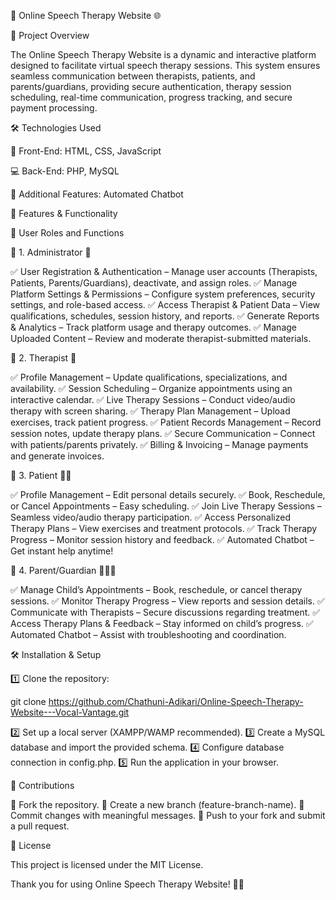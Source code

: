 🎤 Online Speech Therapy Website 🌐

📌 Project Overview

The Online Speech Therapy Website is a dynamic and interactive platform designed to facilitate virtual speech therapy sessions. This system ensures seamless communication between therapists, patients, and parents/guardians, providing secure authentication, therapy session scheduling, real-time communication, progress tracking, and secure payment processing.

🛠 Technologies Used

🎨 Front-End: HTML, CSS, JavaScript

💻 Back-End: PHP, MySQL

🤖 Additional Features: Automated Chatbot

🚀 Features & Functionality

👤 User Roles and Functions

🔹 1. Administrator 🏢

✅ User Registration & Authentication – Manage user accounts (Therapists, Patients, Parents/Guardians), deactivate, and assign roles.
✅ Manage Platform Settings & Permissions – Configure system preferences, security settings, and role-based access.
✅ Access Therapist & Patient Data – View qualifications, schedules, session history, and reports.
✅ Generate Reports & Analytics – Track platform usage and therapy outcomes.
✅ Manage Uploaded Content – Review and moderate therapist-submitted materials.

🔹 2. Therapist 🏥

✅ Profile Management – Update qualifications, specializations, and availability.
✅ Session Scheduling – Organize appointments using an interactive calendar.
✅ Live Therapy Sessions – Conduct video/audio therapy with screen sharing.
✅ Therapy Plan Management – Upload exercises, track patient progress.
✅ Patient Records Management – Record session notes, update therapy plans.
✅ Secure Communication – Connect with patients/parents privately.
✅ Billing & Invoicing – Manage payments and generate invoices.

🔹 3. Patient 👦👧

✅ Profile Management – Edit personal details securely.
✅ Book, Reschedule, or Cancel Appointments – Easy scheduling.
✅ Join Live Therapy Sessions – Seamless video/audio therapy participation.
✅ Access Personalized Therapy Plans – View exercises and treatment protocols.
✅ Track Therapy Progress – Monitor session history and feedback.
✅ Automated Chatbot – Get instant help anytime!

🔹 4. Parent/Guardian 👨‍👩‍👦

✅ Manage Child’s Appointments – Book, reschedule, or cancel therapy sessions.
✅ Monitor Therapy Progress – View reports and session details.
✅ Communicate with Therapists – Secure discussions regarding treatment.
✅ Access Therapy Plans & Feedback – Stay informed on child’s progress.
✅ Automated Chatbot – Assist with troubleshooting and coordination.

🛠 Installation & Setup

1️⃣ Clone the repository:

git clone https://github.com/Chathuni-Adikari/Online-Speech-Therapy-Website---Vocal-Vantage.git

2️⃣ Set up a local server (XAMPP/WAMP recommended).
3️⃣ Create a MySQL database and import the provided schema.
4️⃣ Configure database connection in config.php.
5️⃣ Run the application in your browser.

🤝 Contributions

🔹 Fork the repository.
🔹 Create a new branch (feature-branch-name).
🔹 Commit changes with meaningful messages.
🔹 Push to your fork and submit a pull request.

📜 License

This project is licensed under the MIT License.

Thank you for using Online Speech Therapy Website! 🎉💙
